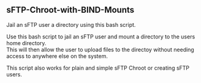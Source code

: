 ## sFTP-Chroot-with-BIND-Mounts  ##
Jail an sFTP user a directory using this bash script.  
  
Use this bash script to jail an sFTP user and mount a directory to the users home directory.  
This will then allow the user to upload files to the directoy without needing access to anywhere else on the system.  
  
This script also works for plain and simple sFTP Chroot or creating sFTP users.
